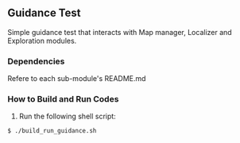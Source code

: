## Guidance Test

Simple guidance test that interacts with Map manager, Localizer and Exploration modules.

### Dependencies

Refere to each sub-module's README.md

### How to Build and Run Codes

1. Run the following shell script:
```
$ ./build_run_guidance.sh
```